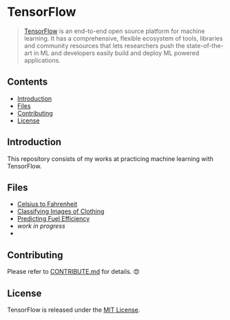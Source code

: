 # TensorFlow
> [TensorFlow](https://www.tensorflow.org/) is an end-to-end open source platform for machine learning. It has a comprehensive, flexible ecosystem of tools, libraries and community resources that lets researchers push the state-of-the-art in ML and developers easily build and deploy ML powered applications.

## Contents
- [Introduction](#Introduction)
- [Files](#Files)
- [Contributing](#Contributing)
- [License](#License)

## Introduction
This repository consists of my works at practicing machine learning with TensorFlow.

## Files
- [Celsius to Fahrenheit](./Celsius_to_Fahrenheit.ipynb)
- [Classifying Images of Clothing](./Classifying_Images_of_Clothing.ipynb)
- [Predicting Fuel Efficiency](./Predicting_fuel_efficiency.ipynb)
- *work in progress*
- 

## Contributing
Please refer to [CONTRIBUTE.md](./CONTRIBUTE.md) for details. :heart_eyes:

## License
TensorFlow is released under the [MIT License](./LICENSE).
